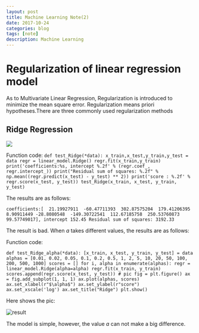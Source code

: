 ```yaml
---
layout: post
title: Machine Learning Note(2)
date: 2017-10-24
categories: blog
tags: [note]
description: Machine Learning
---
```


# Regularization of linear regression model

As to Multivariate Linear Regression, Regularization is introduced to minimize the mean square error. Regularization means priori hypotheses.There are three commonly used regularization methods



## Ridge Regression

<img src="http://www.forkosh.com/mathtex.cgi? \widehat{L} = L + \alpha \left \| \overrightarrow{w} \right \|_{2}^{2},\alpha \geq 0">

Function code:
`def test_Ridge(*data):
	x_train,x_test,y_train,y_test = data
	regr = linear_model.Ridge()
	regr.fit(x_train,y_train)
    print('coefficients:%s, intercept %.2f' % (regr.coef_, regr.intercept_))
    print("Residual sum of squares: %.2f" % np.mean((regr.predict(x_test) - y_test) ** 2))
    print('score : %.2f' % regr.score(x_test, y_test))
test_Ridge(x_train, x_test, y_train, y_test)`

The results are as follows:

`coefficients:[  21.19927911  -60.47711393  302.87575204  179.41206395    8.90911449
  -28.8080548  -149.30722541  112.67185758  250.53760873   99.57749017], intercept 152.45
Residual sum of squares: 3192.33`

The result is bad.
When *a* takes different values, the results are as follows:

Function code:

`def test_Ridge_alpha(*data):
    [x_train, x_test, y_train, y_test] = data
    alphas = [0.01, 0.02, 0.05, 0.1, 0.2, 0.5, 1, 2, 5, 10, 20, 50, 100, 200, 500, 1000]
    scores = []
    for i, alpha in enumerate(alphas):
        regr = linear_model.Ridge(alpha=alpha)
        regr.fit(x_train, y_train)
        scores.append(regr.score(x_test, y_test))
    # pic
    fig = plt.figure()
    ax = fig.add_subplot(1, 1, 1)
    ax.plot(alphas, scores)
    ax.set_xlabel(r"$\alpha$")
    ax.set_ylabel(r"score")
    ax.set_xscale('log')
    ax.set_title("Ridge")
    plt.show()`

Here shows the pic:

![result](http://oybqmhgid.bkt.clouddn.com/Figure_1.png)

The model is simple, however, the value *a* can not make a big difference.